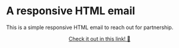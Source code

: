 # A responsive HTML email
This is a simple responsive HTML email to reach out for partnership.

<div align="center">
  <a href="https://yourvivian.github.io/responsive-html-email/">Check it out in this link! 📝</a>
</div>
